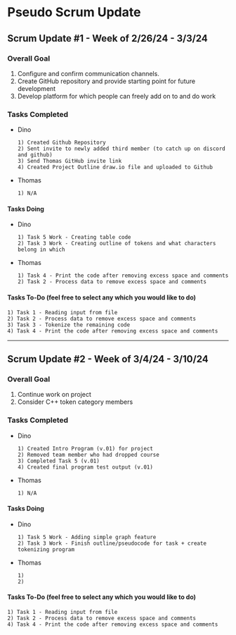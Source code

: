 # Pseudo Scrum Update

## Scrum Update #1 - Week of 2/26/24 - 3/3/24

### Overall Goal

1) Configure and confirm communication channels.
2) Create GitHub repository and provide starting point for future development
3) Develop platform for which people can freely add on to and do work

### Tasks Completed

* Dino

      1) Created Github Repository
      2) Sent invite to newly added third member (to catch up on discord and github)
      3) Send Thomas GitHub invite link
      4) Created Project Outline draw.io file and uploaded to Github

* Thomas

      1) N/A 

#### Tasks Doing

* Dino

      1) Task 5 Work - Creating table code
      2) Task 3 Work - Creating outline of tokens and what characters belong in which 

* Thomas

      1) Task 4 - Print the code after removing excess space and comments
      2) Task 2 - Process data to remove excess space and comments 
  
#### Tasks To-Do (feel free to select any which you would like to do)


    1) Task 1 - Reading input from file
    2) Task 2 - Process data to remove excess space and comments
    3) Task 3 - Tokenize the remaining code
    4) Task 4 - Print the code after removing excess space and comments

--------------------------------------------------------------------------------------------------------------
## Scrum Update #2 - Week of 3/4/24 - 3/10/24

### Overall Goal

1) Continue work on project
2) Consider C++ token category members

### Tasks Completed

* Dino

      1) Created Intro Program (v.01) for project
      2) Removed team member who had dropped course
      3) Completed Task 5 (v.01)
      4) Created final program test output (v.01)

* Thomas

      1) N/A 

#### Tasks Doing

* Dino

      1) Task 5 Work - Adding simple graph feature
      2) Task 3 Work - Finish outline/pseudocode for task + create tokenizing program

* Thomas

      1) 
      2) 
  
#### Tasks To-Do (feel free to select any which you would like to do)


    1) Task 1 - Reading input from file
    2) Task 2 - Process data to remove excess space and comments
    4) Task 4 - Print the code after removing excess space and comments

